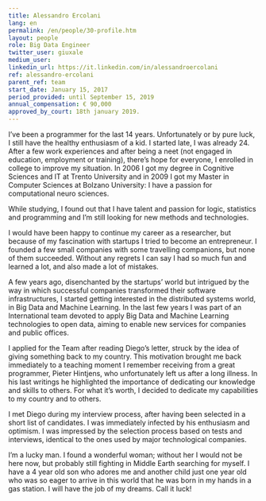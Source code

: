 ```yaml
---
title: Alessandro Ercolani
lang: en
permalink: /en/people/30-profile.htm
layout: people
role: Big Data Engineer
twitter_user: giuxale
medium_user:
linkedin_url: https://it.linkedin.com/in/alessandroercolani
ref: alessandro-ercolani
parent_ref: team
start_date: January 15, 2017
period_provided: until September 15, 2019
annual_compensation: € 90,000
approved_by_court: 18th january 2019.
---
```

I’ve been a programmer for the last 14 years. Unfortunately or by pure luck, I still have the healthy enthusiasm of a kid. I started late, I was already 24. After a few work experiences and after being a neet (not engaged in education, employment or training), there’s hope for everyone, I enrolled in college to improve my situation. In 2006 I got my degree in Cognitive Sciences and IT at Trento University and in 2009 I got my Master in Computer Sciences at Bolzano University: I have a passion for computational neuro sciences.

While studying, I found out that I have talent and passion for logic, statistics and programming and I’m still looking for new methods and technologies.

I would have been happy to continue my career as a researcher, but because of my fascination with startups I tried to become an entrepreneur. I founded a few small companies with some travelling companions, but none of them succeeded. Without any regrets I can say I had so much fun and learned a lot, and also made a lot of mistakes.

A few years ago, disenchanted by the startups’ world but intrigued by the way in which successful companies transformed their software infrastructures, I started getting interested in the distributed systems world, in Big Data and Machine Learning. In the last few years I was part of an International team devoted to apply Big Data and Machine Learning technologies to open data, aiming to enable new services for companies and public offices.

I applied for the Team after reading Diego’s letter, struck by the idea of giving something back to my country. This motivation brought me back immediately to a teaching moment I remember receiving from a great programmer, Pieter Hintjens, who unfortunately left us after a long illness. In his last writings he highlighted the importance of dedicating our knowledge and skills to others. For what it’s worth, I decided to dedicate my capabilities to my country and to others.

I met Diego during my interview process, after having been selected in a short list of candidates. I was immediately infected by his enthusiasm and optimism. I was impressed by the selection process based on tests and interviews, identical to the ones used by major technological companies.

I’m a lucky man. I found a wonderful woman; without her I would not be here now, but probably still fighting in Middle Earth searching for myself. I have a 4 year old son who adores me and another child just one year old who was so eager to arrive in this world that he was born in my hands in a gas station. I will have the job of my dreams. Call it luck!
